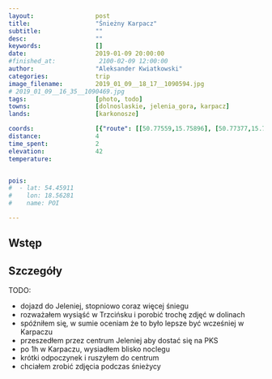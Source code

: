 ```yaml
---
layout:                 post
title:                  "Śnieżny Karpacz"
subtitle:               ""
desc:                   ""
keywords:               []
date:                   2019-01-09 20:00:00
#finished_at:            2100-02-09 12:00:00
author:                 "Aleksander Kwiatkowski"
categories:             trip
image_filename:         2019_01_09__18_17__1090594.jpg
# 2019_01_09__16_35__1090469.jpg
tags:                   [photo, todo]
towns:                  [dolnoslaskie, jelenia_gora, karpacz]
lands:                  [karkonosze]

coords:                 [{"route": [[50.77559,15.75896], [50.77377,15.73875], [50.77554,15.72694], [50.77828,15.72591]], "type": "hike"}]
distance:               4
time_spent:             2
elevation:              42
temperature:            


pois:
#  - lat: 54.45911
#    lon: 18.56281
#    name: POI

---
```



## Wstęp

## Szczegóły

TODO:

* dojazd do Jeleniej, stopniowo coraz więcej śniegu
* rozważałem wysiąść w Trzcińsku i porobić trochę zdjęć w dolinach
* spóźniłem się, w sumie oceniam że to było lepsze być wcześniej w Karpaczu
* przeszedłem przez centrum Jeleniej aby dostać się na PKS
* po 1h w Karpaczu, wysiadłem blisko noclegu
* krótki odpoczynek i ruszyłem do centrum
* chciałem zrobić zdjęcia podczas śnieżycy
